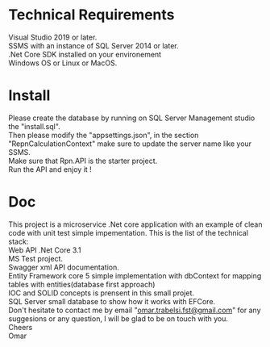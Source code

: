 # Technical Requirements
Visual Studio 2019 or later. </br>
SSMS with an instance of SQL Server 2014 or later. </br>
.Net Core SDK installed on your environement</br>
Windows OS or Linux or MacOS.
# Install 
Please create the database by running on SQL Server Management studio the "install.sql".<br/>
Then please modify the "appsettings.json", in the section "RepnCalculationContext" make sure to update the server name like your SSMS.<br/>
Make sure that Rpn.API is the starter project.<br/>
Run the API and enjoy it ! <br/>

# Doc
This project is a microservice .Net core application with an example of clean code with unit test simple impementation. This is the list of the technical stack:</br>
Web API .Net Core 3.1<br>
MS Test project.</br>
Swagger xml API documentation. </br>
Entity Framework core 5 simple implementation with dbContext for mapping tables with entities(database first approach)</br>
IOC and SOLID concepts is prensent in this small projet. </br>
SQL Server small database to show how it works with EFCore.</br>
Don't hesitate to contact me by email "omar.trabelsi.fst@gmail.com" for any suggesions or any question, I will be glad to be on touch with you.</br>
Cheers</br>
Omar
